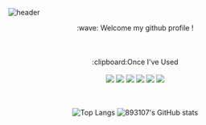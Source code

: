![header](https://capsule-render.vercel.app/api?type=cylinder&color=000000&height=150&section=header&text=893107&fontColor=ffffff&fontSize=70&animation=fadeIn&fontAlignY=55&desc=%20&descAlignY=62&descAlign=62)

  <div align="center"> 
:wave: Welcome my github profile !
  </div>
  
 <br/>
 <br/>
 <br/>

  <div align="center"> 
:clipboard:Once I've Used 
  </div>
  <br/>
  
  <div align="center">
<img src="https://img.shields.io/badge/JAVA-007396?style=for-the-badge&logo=java&logoColor=white">
<img src="https://img.shields.io/badge/MySQL-4479A1?style=for-the-badge&logo=MySQL&logoColor=white">
<img src="https://img.shields.io/badge/Oracle-F80000?style=for-the-badge&logo=Oracle&logoColor=white">
<img src="https://img.shields.io/badge/Eclipse-2C2255?style=for-the-badge&logo=Eclipse%20IDE&logoColor=white">
<img src="https://img.shields.io/badge/github-181717?style=for-the-badge&logo=github&logoColor=white">
<img src="https://img.shields.io/badge/aws-232F3E?style=for-the-badge&logo=aws&logoColor=white">
 </div>
 
   <br/>
   <br/>
   
<div align="center"> 
   
![Top Langs](https://github-readme-stats.vercel.app/api/top-langs/?username=893107&layout=compact) 
![893107's GitHub stats](https://github-readme-stats.vercel.app/api?username=893107&show_icons=true&theme=graywhite) 
  
</div>

